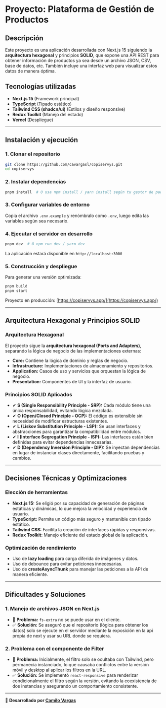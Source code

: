 # Proyecto: Plataforma de Gestión de Productos

## Descripción
Este proyecto es una aplicación desarrollada con Next.js 15 siguiendo la **arquitectura hexagonal** y principios **SOLID**, que expone una API REST para obtener información de productos ya sea desde un archivo JSON, CSV, base de datos, etc. También incluye una interfaz web para visualizar estos datos de manera óptima.

## Tecnologías utilizadas
- **Next.js 15** (Framework principal)
- **TypeScript** (Tipado estático)
- **Tailwind CSS (shadcn/ui)** (Estilos y diseño responsive)
- **Redux Toolkit** (Manejo del estado)
- **Vercel** (Despliegue)

---

## Instalación y ejecución
### **1. Clonar el repositorio**
```bash
git clone https://github.com/cavargasl/copiservys.git
cd copiservys
```

### **2. Instalar dependencias**
```bash
pnpm install  # O usa npm install / yarn install según tu gestor de paquetes
```

### **3. Configurar variables de entorno**
Copia el archivo `.env.example` y renómbralo como `.env`, luego edita las variables según sea necesario.

### **4. Ejecutar el servidor en desarrollo**
```bash
pnpm dev  # O npm run dev / yarn dev
```
La aplicación estará disponible en `http://localhost:3000`

### **5. Construcción y despliegue**
Para generar una versión optimizada:
```bash
pnpm build
pnpm start
```

Proyecto en producción: [https://copiservys.app/](https://copiservys.app/)

---

## Arquitectura Hexagonal y Principios SOLID

### **Arquitectura Hexagonal**
El proyecto sigue la **arquitectura hexagonal (Ports and Adapters)**, separando la lógica de negocio de las implementaciones externas:
- **Core:** Contiene la lógica de dominio y reglas de negocio.
- **Infrastructure:** Implementaciones de almacenamiento y repositorios.
- **Application:** Casos de uso y servicios que orquestan la lógica de negocio.
- **Presentation:** Componentes de UI y la interfaz de usuario.

### **Principios SOLID Aplicados**
- ✔ **S (Single Responsibility Principle - SRP):** Cada módulo tiene una única responsabilidad, evitando lógica mezclada.
- ✔ **O (Open/Closed Principle - OCP):** El código es extensible sin necesidad de modificar estructuras existentes.
- ✔ **L (Liskov Substitution Principle - LSP):** Se usan interfaces y abstracciones para garantizar la compatibilidad entre módulos.
- ✔ **I (Interface Segregation Principle - ISP):** Las interfaces están bien definidas para evitar dependencias innecesarias.
- ✔ **D (Dependency Inversion Principle - DIP):** Se inyectan dependencias en lugar de instanciar clases directamente, facilitando pruebas y cambios.

---

## Decisiones Técnicas y Optimizaciones
### **Elección de herramientas**
- **Next.js 15:** Se eligió por su capacidad de generación de páginas estáticas y dinámicas, lo que mejora la velocidad y experiencia de usuario.
- **TypeScript:** Permite un código más seguro y mantenible con tipado estático.
- **Tailwind CSS:** Facilita la creación de interfaces rápidas y responsivas.
- **Redux Toolkit:** Manejo eficiente del estado global de la aplicación.

### **Optimización de rendimiento**
- Uso de **lazy loading** para carga diferida de imágenes y datos.
- Uso de debounce para evitar peticiones innecesarias.
- Uso de **createAsyncThunk** para manejar las peticiones a la API de manera eficiente.

---

## Dificultades y Soluciones
### **1. Manejo de archivos JSON en Next.js**
- 🔹 **Problema:** `fs-extra` no se puede usar en el cliente.
- ✅ **Solución:** Se aseguró que el repositorio (lógica para obtener los datos) solo se ejecute en el servidor mediante la exposición en la api propia de next y usar su URL donde se requiera.

### **2. Problema con el componente de Filter**
- 🔹 **Problema:**  Inicialmente, el filtro solo se ocultaba con Tailwind, pero permanecía instanciado, lo que causaba conflictos entre la versión móvil y desktop al aplicar los filtros en la URL.
- ✅ **Solución:** Se implementó `react-responsive` para renderizar condicionalmente el filtro según la versión, evitando la coexistencia de dos instancias y asegurando un comportamiento consistente.

---

🚀 **Desarrollado por [Camilo Vargas](https://github.com/cavargasl)**

